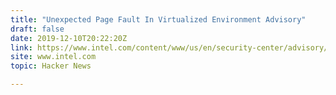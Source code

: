 ```yaml
---
title: "Unexpected Page Fault In Virtualized Environment Advisory"
draft: false
date: 2019-12-10T20:22:20Z
link: https://www.intel.com/content/www/us/en/security-center/advisory/intel-sa-00317.html?utm_medium=RSS&utm_source=hune
site: www.intel.com
topic: Hacker News  

---
```

